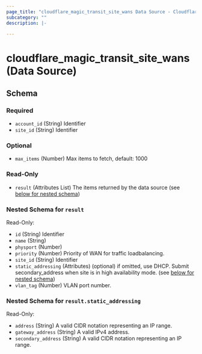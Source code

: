 ```yaml
---
page_title: "cloudflare_magic_transit_site_wans Data Source - Cloudflare"
subcategory: ""
description: |-
  
---
```


# cloudflare_magic_transit_site_wans (Data Source)




<!-- schema generated by tfplugindocs -->
## Schema

### Required

- `account_id` (String) Identifier
- `site_id` (String) Identifier

### Optional

- `max_items` (Number) Max items to fetch, default: 1000

### Read-Only

- `result` (Attributes List) The items returned by the data source (see [below for nested schema](#nestedatt--result))

<a id="nestedatt--result"></a>
### Nested Schema for `result`

Read-Only:

- `id` (String) Identifier
- `name` (String)
- `physport` (Number)
- `priority` (Number) Priority of WAN for traffic loadbalancing.
- `site_id` (String) Identifier
- `static_addressing` (Attributes) (optional) if omitted, use DHCP. Submit secondary_address when site is in high availability mode. (see [below for nested schema](#nestedatt--result--static_addressing))
- `vlan_tag` (Number) VLAN port number.

<a id="nestedatt--result--static_addressing"></a>
### Nested Schema for `result.static_addressing`

Read-Only:

- `address` (String) A valid CIDR notation representing an IP range.
- `gateway_address` (String) A valid IPv4 address.
- `secondary_address` (String) A valid CIDR notation representing an IP range.


